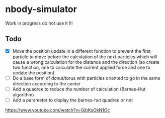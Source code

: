 # nbody-simulator

Work in progress do not use it !!!

## Todo

- [x] Move the position update in a different function to prevent the first particle to move before the calculation of
  the next particles which will cause a wrong calculation for the distance and the direction (so create two function,
  one to calculate the current applied force and one to update the position)
- [ ] Do a base form of donut/torus with particles oriented to go in the same direction according to the center
- [ ] Add a quadree to reduce the number of calculation (Barnes-Hut algorithm)
- [ ] Add a parameter to display the barnes-hut quadree or not

<https://www.youtube.com/watch?v=GjbKsOkN1Oc>
